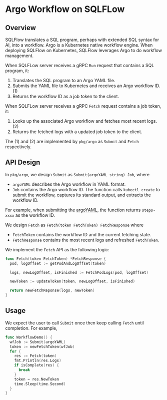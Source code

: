 # Argo Workflow on SQLFLow

## Overview

SQLFlow translates a SQL program, perhaps with extended SQL syntax for AI, into a workflow. Argo is a Kubernetes native workflow engine. When deploying SQLFlow on Kubernetes, SQLFlow leverages Argo to do workflow management.

When SQLFLow server receives a gRPC `Run` request that contains a SQL program, it:

1. Translates the SQL program to an Argo YAML file.
1. Submits the YAML file to Kubernetes and receives an Argo workflow ID.(1)
1. Returns the workflow ID as a job token to the client.

When SQLFLow server receives a gRPC `Fetch` request contains a job token, it:

1. Looks up the associated Argo workflow and fetches most recent logs.(2)
1. Returns the fetched logs with a updated job token to the client.

The (1) and (2) are implemented by `pkg/argo` as `Submit` and `Fetch` respectively.

## API Design

In `pkg/argo`, we design `Submit` as `Submit(argoYAML string) Job`, where

- `argoYAML` describes the Argo workflow in YAML format.
- `Job` contains the Argo workflow ID. The function calls `kubectl create` to submit the workflow, captures its standard output, and extracts the workflow ID.

For example, when submitting the [argoYAML](https://github.com/argoproj/argo/blob/master/examples/steps.yaml), the function returns `steps-xxxx` as the workflow ID.

We design `Fetch` as `Fetch(token FetchToken) FetchResponse` where

- `FetchToken` contains the workflow ID and the current fetching state.
- `FetchResponse` contains the most recent logs and refreshed `FetchToken`.

We implement the `Fetch` API as the following logic:

``` go
func Fetch(token FetchToken) *FetchResponse {
  pod, logOffset := getPodAndLogOffset(token)

  logs, newLogOffset, isFinished := FetchPodLogs(pod, logOffset)

  newToken := updateToken(token, newLogOffset, isFinished)

  return newFetchReponse(logs, newToken)
}
```

## Usage

We expect the user to call `Submit` once then keep calling `Fetch` until completion. For example,

```go
func WorkflowDemo() {
  wfJob := Submit(argoYAML)
  token := newFetchToken(wfJob)
  for {
    res := Fetch(token)
    fmt.Println(res.Logs)
    if isComplete(res) {
      break
    }
    token = res.NewToken
    time.Sleep(time.Second)
  }
}
```
